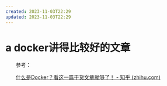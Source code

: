 ```yaml
---
created: 2023-11-03T22:29
updated: 2023-11-03T22:29
---
```

# a docker讲得比较好的文章

　　参考：

　　[什么是Docker？看这一篇干货文章就够了！ - 知乎 (zhihu.com)](https://zhuanlan.zhihu.com/p/187505981)
